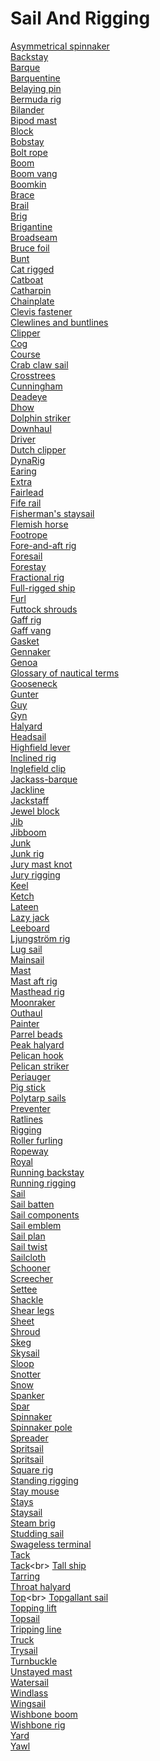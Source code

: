 # Sail And Rigging
[Asymmetrical spinnaker](https://en.wikipedia.org/wiki/Asymmetrical_spinnaker)<br>
[Backstay](https://en.wikipedia.org/wiki/Backstay)<br>
[Barque](https://en.wikipedia.org/wiki/Barque)<br>
[Barquentine](https://en.wikipedia.org/wiki/Barquentine)<br>
[Belaying pin](https://en.wikipedia.org/wiki/Belaying_pin)<br>
[Bermuda rig](https://en.wikipedia.org/wiki/Bermuda_rig)<br>
[Bilander](https://en.wikipedia.org/wiki/Bilander)<br>
[Bipod mast](https://en.wikipedia.org/wiki/Bipod_mast)<br>
[Block](https://en.wikipedia.org/wiki/Block_(sailing))<br>
[Bobstay](https://en.wikipedia.org/wiki/Bobstay)<br>
[Bolt rope](https://en.wikipedia.org/wiki/Bolt_rope)<br>
[Boom](https://en.wikipedia.org/wiki/Boom_(sailing))<br>
[Boom vang](https://en.wikipedia.org/wiki/Boom_vang)<br>
[Boomkin](https://en.wikipedia.org/wiki/Boomkin)<br>
[Brace](https://en.wikipedia.org/wiki/Brace_(sailing))<br>
[Brail](https://en.wikipedia.org/wiki/Brail)<br>
[Brig](https://en.wikipedia.org/wiki/Brig)<br>
[Brigantine](https://en.wikipedia.org/wiki/Brigantine)<br>
[Broadseam](https://en.wikipedia.org/wiki/Broadseam)<br>
[Bruce foil](https://en.wikipedia.org/wiki/Bruce_foil)<br>
[Bunt](https://en.wikipedia.org/wiki/Bunt_(sail))<br>
[Cat rigged](https://en.wikipedia.org/wiki/Cat_rigged)<br>
[Catboat](https://en.wikipedia.org/wiki/Catboat)<br>
[Catharpin](https://en.wikipedia.org/wiki/Catharpin)<br>
[Chainplate](https://en.wikipedia.org/wiki/Chainplate)<br>
[Clevis fastener](https://en.wikipedia.org/wiki/Clevis_fastener)<br>
[Clewlines and buntlines](https://en.wikipedia.org/wiki/Clewlines_and_buntlines)<br>
[Clipper](https://en.wikipedia.org/wiki/Clipper)<br>
[Cog](https://en.wikipedia.org/wiki/Cog_(ship))<br>
[Course](https://en.wikipedia.org/wiki/Course_(sail))<br>
[Crab claw sail](https://en.wikipedia.org/wiki/Crab_claw_sail)<br>
[Crosstrees](https://en.wikipedia.org/wiki/Crosstrees)<br>
[Cunningham](https://en.wikipedia.org/wiki/Cunningham_(sailing))<br>
[Deadeye](https://en.wikipedia.org/wiki/Deadeye)<br>
[Dhow](https://en.wikipedia.org/wiki/Dhow)<br>
[Dolphin striker](https://en.wikipedia.org/wiki/Dolphin_striker)<br>
[Downhaul](https://en.wikipedia.org/wiki/Downhaul)<br>
[Driver](https://en.wikipedia.org/wiki/Driver_(sail))<br>
[Dutch clipper](https://en.wikipedia.org/wiki/Dutch_clipper)<br>
[DynaRig](https://en.wikipedia.org/wiki/DynaRig)<br>
[Earing](https://en.wikipedia.org/wiki/Earing)<br>
[Extra](https://en.wikipedia.org/wiki/Extra_(sailing))<br>
[Fairlead](https://en.wikipedia.org/wiki/Fairlead)<br>
[Fife rail](https://en.wikipedia.org/wiki/Fife_rail)<br>
[Fisherman's staysail](https://en.wikipedia.org/wiki/Fisherman's_staysail)<br>
[Flemish horse](https://en.wikipedia.org/wiki/Flemish_horse)<br>
[Footrope](https://en.wikipedia.org/wiki/Footrope)<br>
[Fore-and-aft rig](https://en.wikipedia.org/wiki/Fore-and-aft_rig)<br>
[Foresail](https://en.wikipedia.org/wiki/Foresail)<br>
[Forestay](https://en.wikipedia.org/wiki/Forestay)<br>
[Fractional rig](https://en.wikipedia.org/wiki/Fractional_rig)<br>
[Full-rigged ship](https://en.wikipedia.org/wiki/Full-rigged_ship)<br>
[Furl](https://en.wikipedia.org/wiki/Furl_(sailing))<br>
[Futtock shrouds](https://en.wikipedia.org/wiki/Futtock_shrouds)<br>
[Gaff rig](https://en.wikipedia.org/wiki/Gaff_rig)<br>
[Gaff vang](https://en.wikipedia.org/wiki/Gaff_vang)<br>
[Gasket](https://en.wikipedia.org/wiki/Gasket_(sailing))<br>
[Gennaker](https://en.wikipedia.org/wiki/Gennaker)<br>
[Genoa](https://en.wikipedia.org/wiki/Genoa_(sail))<br>
[Glossary of nautical terms](https://en.wikipedia.org/wiki/Glossary_of_nautical_terms)<br>
[Gooseneck](https://en.wikipedia.org/wiki/Gooseneck)<br>
[Gunter](https://en.wikipedia.org/wiki/Gunter)<br>
[Guy](https://en.wikipedia.org/wiki/Guy_(sailing))<br>
[Gyn](https://en.wikipedia.org/wiki/Gyn)<br>
[Halyard](https://en.wikipedia.org/wiki/Halyard)<br>
[Headsail](https://en.wikipedia.org/wiki/Headsail)<br>
[Highfield lever](https://en.wikipedia.org/wiki/Highfield_lever)<br>
[Inclined rig](https://en.wikipedia.org/wiki/Inclined_rig)<br>
[Inglefield clip](https://en.wikipedia.org/wiki/Inglefield_clip)<br>
[Jackass-barque](https://en.wikipedia.org/wiki/Jackass-barque)<br>
[Jackline](https://en.wikipedia.org/wiki/Jackline)<br>
[Jackstaff](https://en.wikipedia.org/wiki/Jackstaff)<br>
[Jewel block](https://en.wikipedia.org/wiki/Jewel_block)<br>
[Jib](https://en.wikipedia.org/wiki/Jib)<br>
[Jibboom](https://en.wikipedia.org/wiki/Jibboom)<br>
[Junk](https://en.wikipedia.org/wiki/Junk_(ship))<br>
[Junk rig](https://en.wikipedia.org/wiki/Junk_rig)<br>
[Jury mast knot](https://en.wikipedia.org/wiki/Jury_mast_knot)<br>
[Jury rigging](https://en.wikipedia.org/wiki/Jury_rigging)<br>
[Keel](https://en.wikipedia.org/wiki/Keel)<br>
[Ketch](https://en.wikipedia.org/wiki/Ketch)<br>
[Lateen](https://en.wikipedia.org/wiki/Lateen)<br>
[Lazy jack](https://en.wikipedia.org/wiki/Lazy_jack)<br>
[Leeboard](https://en.wikipedia.org/wiki/Leeboard)<br>
[Ljungström rig](https://en.wikipedia.org/wiki/Ljungström_rig)<br>
[Lug sail](https://en.wikipedia.org/wiki/Lug_sail)<br>
[Mainsail](https://en.wikipedia.org/wiki/Mainsail)<br>
[Mast](https://en.wikipedia.org/wiki/Mast_(sailing))<br>
[Mast aft rig](https://en.wikipedia.org/wiki/Mast_aft_rig)<br>
[Masthead rig](https://en.wikipedia.org/wiki/Masthead_rig)<br>
[Moonraker](https://en.wikipedia.org/wiki/Moonraker_(sail))<br>
[Outhaul](https://en.wikipedia.org/wiki/Outhaul)<br>
[Painter](https://en.wikipedia.org/wiki/Painter_(rope))<br>
[Parrel beads](https://en.wikipedia.org/wiki/Parrel_beads)<br>
[Peak halyard](https://en.wikipedia.org/wiki/Peak_halyard)<br>
[Pelican hook](https://en.wikipedia.org/wiki/Pelican_hook)<br>
[Pelican striker](https://en.wikipedia.org/wiki/Pelican_striker)<br>
[Periauger](https://en.wikipedia.org/wiki/Periauger)<br>
[Pig stick](https://en.wikipedia.org/wiki/Pig_stick)<br>
[Polytarp sails](https://en.wikipedia.org/wiki/Polytarp_sails)<br>
[Preventer](https://en.wikipedia.org/wiki/Preventer)<br>
[Ratlines](https://en.wikipedia.org/wiki/Ratlines)<br>
[Rigging](https://en.wikipedia.org/wiki/Rigging)<br>
[Roller furling](https://en.wikipedia.org/wiki/Roller_furling)<br>
[Ropeway](https://en.wikipedia.org/wiki/Ropeway)<br>
[Royal](https://en.wikipedia.org/wiki/Royal_(sail))<br>
[Running backstay](https://en.wikipedia.org/wiki/Running_backstay)<br>
[Running rigging](https://en.wikipedia.org/wiki/Running_rigging)<br>
[Sail](https://en.wikipedia.org/wiki/Sail)<br>
[Sail batten](https://en.wikipedia.org/wiki/Sail_batten)<br>
[Sail components](https://en.wikipedia.org/wiki/Sail_components)<br>
[Sail emblem](https://en.wikipedia.org/wiki/Sail_emblem)<br>
[Sail plan](https://en.wikipedia.org/wiki/Sail_plan)<br>
[Sail twist](https://en.wikipedia.org/wiki/Sail_twist)<br>
[Sailcloth](https://en.wikipedia.org/wiki/Sailcloth)<br>
[Schooner](https://en.wikipedia.org/wiki/Schooner)<br>
[Screecher](https://en.wikipedia.org/wiki/Screecher)<br>
[Settee](https://en.wikipedia.org/wiki/Settee_(sail))<br>
[Shackle](https://en.wikipedia.org/wiki/Shackle)<br>
[Shear legs](https://en.wikipedia.org/wiki/Shear_legs)<br>
[Sheet](https://en.wikipedia.org/wiki/Sheet_(sailing))<br>
[Shroud](https://en.wikipedia.org/wiki/Shroud_(sailing))<br>
[Skeg](https://en.wikipedia.org/wiki/Skeg)<br>
[Skysail](https://en.wikipedia.org/wiki/Skysail)<br>
[Sloop](https://en.wikipedia.org/wiki/Sloop)<br>
[Snotter](https://en.wikipedia.org/wiki/Snotter)<br>
[Snow](https://en.wikipedia.org/wiki/Snow_(ship))<br>
[Spanker](https://en.wikipedia.org/wiki/Spanker_(sail))<br>
[Spar](https://en.wikipedia.org/wiki/Spar_(sailing))<br>
[Spinnaker](https://en.wikipedia.org/wiki/Spinnaker)<br>
[Spinnaker pole](https://en.wikipedia.org/wiki/Spinnaker_pole)<br>
[Spreader](https://en.wikipedia.org/wiki/Spreader_(sailboat))<br>
[Spritsail](https://en.wikipedia.org/wiki/Spritsail)<br>
[Spritsail](https://en.wikipedia.org/wiki/Spritsail_(square-rigged))<br>
[Square rig](https://en.wikipedia.org/wiki/Square_rig)<br>
[Standing rigging](https://en.wikipedia.org/wiki/Standing_rigging)<br>
[Stay mouse](https://en.wikipedia.org/wiki/Stay_mouse)<br>
[Stays](https://en.wikipedia.org/wiki/Stays_(nautical))<br>
[Staysail](https://en.wikipedia.org/wiki/Staysail)<br>
[Steam brig](https://en.wikipedia.org/wiki/Steam_brig)<br>
[Studding sail](https://en.wikipedia.org/wiki/Studding_sail)<br>
[Swageless terminal](https://en.wikipedia.org/wiki/Swageless_terminal)<br>
[Tack](https://en.wikipedia.org/wiki/Tack_(sailing))<br>
[Tack](https://en.wikipedia.org/wiki/Tack_(square_sail))<br>
[Tall ship](https://en.wikipedia.org/wiki/Tall_ship)<br>
[Tarring](https://en.wikipedia.org/wiki/Tarring_(rope))<br>
[Throat halyard](https://en.wikipedia.org/wiki/Throat_halyard)<br>
[Top](https://en.wikipedia.org/wiki/Top_(sailing_ship))<br>
[Topgallant sail](https://en.wikipedia.org/wiki/Topgallant_sail)<br>
[Topping lift](https://en.wikipedia.org/wiki/Topping_lift)<br>
[Topsail](https://en.wikipedia.org/wiki/Topsail)<br>
[Tripping line](https://en.wikipedia.org/wiki/Tripping_line)<br>
[Truck](https://en.wikipedia.org/wiki/Truck_(rigging))<br>
[Trysail](https://en.wikipedia.org/wiki/Trysail)<br>
[Turnbuckle](https://en.wikipedia.org/wiki/Turnbuckle)<br>
[Unstayed mast](https://en.wikipedia.org/wiki/Unstayed_mast)<br>
[Watersail](https://en.wikipedia.org/wiki/Watersail)<br>
[Windlass](https://en.wikipedia.org/wiki/Windlass)<br>
[Wingsail](https://en.wikipedia.org/wiki/Wingsail)<br>
[Wishbone boom](https://en.wikipedia.org/wiki/Wishbone_boom)<br>
[Wishbone rig](https://en.wikipedia.org/wiki/Wishbone_rig)<br>
[Yard](https://en.wikipedia.org/wiki/Yard_(sailing))<br>
[Yawl](https://en.wikipedia.org/wiki/Yawl)<br>
